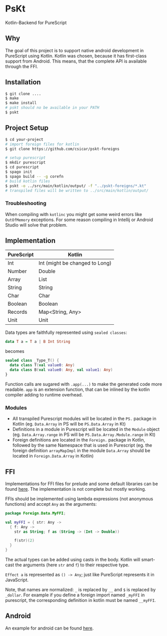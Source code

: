 PsKt
====

Kotlin-Backend for PureScript

Why
---

The goal of this project is to support native android development in PureScript using Kotlin. Kotlin was chosen, because it has first-class support from Android. This means, that the complete API is available through the FFI.

Installation
------------

```bash
$ git clone ....
$ make
$ make install
# pskt should no be available in your PATH
$ pskt
```

Project Setup
-------------

```bash
$ cd your-project
# import foreign files for kotlin
$ git clone https://github.com/csicar/pskt-foreigns

# setup purescript
$ mkdir purescript
$ cd purescript
$ spago init
$ spago build -- -g corefn
# build kotlin files
$ pskt -o ../src/main/kotlin/output/ -f "../pskt-foreigns/*.kt"
# transpiled files will be written to ../src/main/kotlin/output/
```

### Troubleshooting

When compiling with `kotlinc` you might get some weird errors like `OutOfMemory` exceptions. For some reason compiling in Intellij or Android Studio will solve that problem.

Implementation
--------------

PureScript | Kotlin
---------- | ------
Int | Int (might be changed to Long)
Number | Double
Array | List<Any>
String | String
Char | Char
Boolean | Boolean
Records | Map<String, Any>
Unit | Unit

Data types are faithfully represented using `sealed classes`:

```purescript
data T a = T a | B Int String
```

becomes

```kotlin
sealed class _Type_T() {
  data class T(val value0: Any)
  data class B(val value0: Any, val value1: Any)
}
```

Function calls are sugared with `.app(...)` to make the generated code more readable. `app` is an extension function, that can be inlined by the kotlin compiler adding to runtime overhead.

### Modules

- All transpiled Purescript modules will be located in the `PS.` package in Kotlin (eg. `Data.Array` in PS will be `PS.Data.Array` in Kt)
- Definitions in a module in Purescript will be located in the `Module` object (eg. `Data.Array.range` in PS will be `PS.Data.Array.Module.range` in Kt)
- Foreign definitions are located in the `Foreign.` package in Kotlin, followed by the same Namespace that is used in Purescript (eg. the foreign definition `arrayMapImpl` in the module `Data.Array` should be located in `Foreign.Data.Array` in Kotlin)


FFI
---

Implementations for FFI files for prelude and some default libraries can be found [here](https://github.com/csicar/pskt-foreigns). The implementation is not complete but mostly working.

FFIs should be implemented using lambda expressions (not anonymous functions) and accept `Any` as the arguments:

```kotlin
package Foreign.Data.MyFFI;

val myFFI = { str: Any ->
  { f: Any ->
    str as String; f as (String -> (Int -> Double))

    f(str)(2)
  }
}
```

The actual types can be added using casts in the body. Kotlin will smart-cast the arguments (here `str` and `f`) to their respective type.

`Effect a` is represented as `() -> Any`; just like PureScript represents it in JavaScript.

Note, that names are normalized: `_` is replaced by `__` and `$` is replaced by `_dollar`. For example if you define a foreign import named `_myFFI`  in purescript, the corresponding definition in kotlin must be named `__myFFI`.

Android
-------

An example for android can be found [here](https://github.com/csicar/pskt-android-example).

